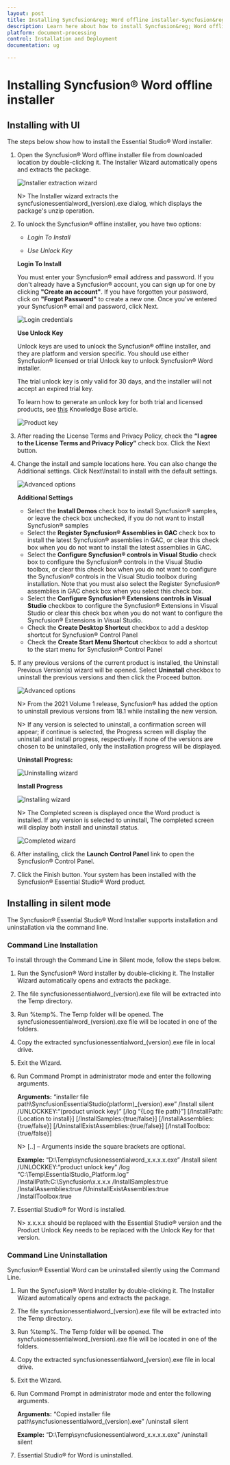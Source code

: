 ```yaml
---
layout: post
title: Installing Syncfusion&reg; Word offline installer-Syncfusion&reg;
description: Learn here about how to install Syncfusion&reg; Word offline installer after downloading from our Syncfusion&reg; website.
platform: document-processing
control: Installation and Deployment
documentation: ug

---
```


# Installing Syncfusion&reg; Word offline installer


## Installing with UI   

The steps below show how to install the Essential Studio&reg; Word installer.

1.	Open the Syncfusion&reg; Word offline installer file from downloaded location by double-clicking it. The Installer Wizard automatically opens and extracts the package.

    ![Installer extraction wizard](images/Step-by-Step-Installation_img1.png)

    N> The Installer wizard extracts the syncfusionessentialword_(version).exe dialog, which displays the package's unzip operation.

2.	To unlock the Syncfusion&reg; offline installer, you have two options:

   
    * *Login To Install*
   
    * *Use Unlock Key*
   
   
   
    **Login To Install**
   
    You must enter your Syncfusion&reg; email address and password. If you don't already have a Syncfusion&reg; account, you can sign up for one by clicking **"Create an account"**. If you have forgotten your password, click on **"Forgot Password"** to create a new one. Once you've entered your Syncfusion&reg; email and password, click Next.

    ![Login credentials](images/Step-by-Step-Installation_img2.png)   


    **Use Unlock Key**
   
    Unlock keys are used to unlock the Syncfusion&reg; offline installer, and they are platform and version specific. You should use either Syncfusion&reg; licensed or trial Unlock key to unlock Syncfusion&reg; Word installer.
   
    The trial unlock key is only valid for 30 days, and the installer will not accept an expired trial key. 
   
    To learn how to generate an unlock key for both trial and licensed products, see [this](https://www.syncfusion.com/kb/2326) Knowledge Base article.

    ![Product key](images/Step-by-Step-Installation_img3.png)   


3.	After reading the License Terms and Privacy Policy, check the **“I agree to the License Terms and Privacy Policy”** check box. Click the Next button.


4.	Change the install and sample locations here. You can also change the Additional settings. Click Next\Install to install with the default settings.


    ![Advanced options](images/Step-by-Step-Installation_img4.png)

    **Additional Settings**
    
	* Select the **Install Demos** check box to install Syncfusion&reg; samples, or leave the check box unchecked, if you do not want to install Syncfusion&reg; samples
	* Select the **Register Syncfusion&reg; Assemblies in GAC** check box to install the latest Syncfusion&reg; assemblies in GAC, or clear this check box when you do not want to install the latest assemblies in GAC.
    * Select the **Configure Syncfusion&reg; controls in Visual Studio** check box to configure the Syncfusion&reg; controls in the Visual Studio toolbox, or clear this check box when you do not want to configure the Syncfusion&reg; controls in the Visual Studio toolbox during installation. Note that you must also select the Register Syncfusion&reg; assemblies in GAC check box when you select this check box.
    * Select the **Configure Syncfusion&reg; Extensions controls in Visual Studio** checkbox to configure the Syncfusion&reg; Extensions in Visual Studio or clear this check box when you do not want to configure the Syncfusion&reg; Extensions in Visual Studio.
    * Check the **Create Desktop Shortcut** checkbox to add a desktop shortcut for Syncfusion&reg; Control Panel
    * Check the **Create Start Menu Shortcut** checkbox to add a shortcut to the start menu for Syncfusion&reg; Control Panel




5.	If any previous versions of the current product is installed, the Uninstall Previous Version(s) wizard will be opened. Select **Uninstall** checkbox to uninstall the previous versions and then click the Proceed button.


    ![Advanced options](images/Step-by-Step-Installation_img8.png)
	
	
	N> From the 2021 Volume 1 release, Syncfusion&reg; has added the option to uninstall previous versions from 18.1 while installing the new version.
	
	
	N> If any version is selected to uninstall, a confirmation screen will appear; if continue is selected, the Progress screen will display the uninstall and install progress, respectively. If none of the versions are chosen to be uninstalled, only the installation progress will be displayed.
	
	**Uninstall Progress:**
	
	![Uninstalling wizard](images/Step-by-Step-Installation_img9.png)
	
	**Install Progress**
	
	![Installing wizard](images/Step-by-Step-Installation_img5.png)

    N> The Completed screen is displayed once the Word product is installed. If any version is selected to uninstall, The completed screen will display both install and uninstall status.
	
	![Completed wizard](images/Step-by-Step-Installation_img10.png)
	
6.  After installing, click the **Launch Control Panel** link to open the Syncfusion&reg; Control Panel.


7.  Click the Finish button. Your system has been installed with the Syncfusion&reg; Essential Studio&reg; Word product.

## Installing in silent mode

The Syncfusion&reg; Essential Studio&reg; Word Installer supports installation and uninstallation via the command line.

### Command Line Installation

To install through the Command Line in Silent mode, follow the steps below.

1.	Run the Syncfusion&reg; Word installer by double-clicking it. The Installer Wizard automatically opens and extracts the package.
2.	The file syncfusionessentialword_(version).exe file will be extracted into the Temp directory.
3.	Run %temp%. The Temp folder will be opened. The syncfusionessentialword_(version).exe file will be located in one of the folders.
4.	Copy the extracted syncfusionessentialword_(version).exe file in local drive.
5.	Exit the Wizard.
6.	Run Command Prompt in administrator mode and enter the following arguments.

   
    **Arguments:** “installer file path\SyncfusionEssentialStudio(platform)_(version).exe” /Install silent /UNLOCKKEY:“(product unlock key)” [/log “{Log file path}”] [/InstallPath:{Location to install}] [/InstallSamples:{true/false}] [/InstallAssemblies:{true/false}] [/UninstallExistAssemblies:{true/false}] [/InstallToolbox:{true/false}]


    N> [..] – Arguments inside the square brackets are optional.

    **Example:** “D:\Temp\syncfusionessentialword_x.x.x.x.exe” /Install silent /UNLOCKKEY:“product unlock key” /log “C:\Temp\EssentialStudio_Platform.log” /InstallPath:C:\Syncfusion\x.x.x.x /InstallSamples:true /InstallAssemblies:true /UninstallExistAssemblies:true /InstallToolbox:true

	
7.  Essential Studio&reg; for Word is installed.

    N> x.x.x.x should be replaced with the Essential Studio&reg; version and the Product Unlock Key needs to be replaced with the Unlock Key for that version.
   

### Command Line Uninstallation

Syncfusion&reg; Essential Word can be uninstalled silently using the Command Line.

1.	Run the Syncfusion&reg; Word installer by double-clicking it. The Installer Wizard automatically opens and extracts the package.
2.	The file syncfusionessentialword_(version).exe file will be extracted into the Temp directory.
3.	Run %temp%. The Temp folder will be opened. The syncfusionessentialword_(version).exe file will be located in one of the folders.
4.	Copy the extracted syncfusionessentialword_(version).exe file in local drive.
5.	Exit the Wizard.
6.	Run Command Prompt in administrator mode and enter the following arguments.
   
    **Arguments:** “Copied installer file path\syncfusionessentialword_(version).exe” /uninstall silent 

    **Example:** “D:\Temp\syncfusionessentialword_x.x.x.x.exe" /uninstall silent


7.  Essential Studio&reg; for Word is uninstalled.
   
   
